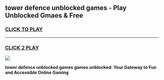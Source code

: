 
## tower defence unblocked games - Play Unblocked Gmaes & Free
<h3>
<a href="https://news.freeplayer.one?title=tower_defence_unblocked_games&ref=16F">CLICK TO PLAY</a></h3>
<hr>

<h3>
<a href="https://news.freeplayer.one?title=tower_defence_unblocked_games&ref=16F">CLICK 2 PLAY</a>
  
</h3>

<a href="https://news.freeplayer.one?title=tower_defence_unblocked_games&ref=16F/"><img src="https://clearcache.store/games.png"></a>


**tower defence unblocked games games unblocked: Your Gateway to Fun and Accessible Online Gaming**
